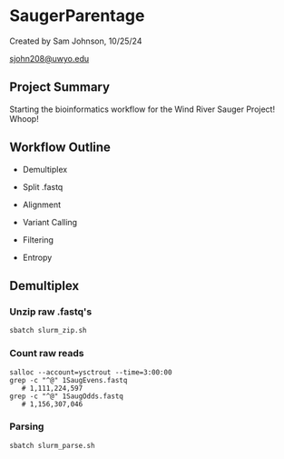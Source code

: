 # SaugerParentage
Created by Sam Johnson, 10/25/24

sjohn208@uwyo.edu

## Project Summary

Starting the bioinformatics workflow for the Wind River Sauger Project! Whoop!

## Workflow Outline

* Demultiplex

* Split .fastq

* Alignment

* Variant Calling

* Filtering

* Entropy

## Demultiplex

### Unzip raw .fastq's

```{bash}
sbatch slurm_zip.sh
```

### Count raw reads

```{bash}
salloc --account=ysctrout --time=3:00:00
grep -c "^@" 1SaugEvens.fastq
   # 1,111,224,597
grep -c "^@" 1SaugOdds.fastq
   # 1,156,307,046
```

### Parsing

```{bash}
sbatch slurm_parse.sh
```